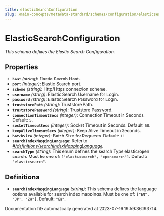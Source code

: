 ```yaml
---
title: elasticSearchConfiguration
slug: /main-concepts/metadata-standard/schemas/configuration/elasticsearchconfiguration
---
```


# ElasticSearchConfiguration

*This schema defines the Elastic Search Configuration.*

## Properties

- **`host`** *(string)*: Elastic Search Host.
- **`port`** *(integer)*: Elastic Search port.
- **`scheme`** *(string)*: Http/Https connection scheme.
- **`username`** *(string)*: Elastic Search Username for Login.
- **`password`** *(string)*: Elastic Search Password for Login.
- **`truststorePath`** *(string)*: Truststore Path.
- **`truststorePassword`** *(string)*: Truststore Password.
- **`connectionTimeoutSecs`** *(integer)*: Connection Timeout in Seconds. Default: `5`.
- **`socketTimeoutSecs`** *(integer)*: Socket Timeout in Seconds. Default: `60`.
- **`keepAliveTimeoutSecs`** *(integer)*: Keep Alive Timeout in Seconds.
- **`batchSize`** *(integer)*: Batch Size for Requests. Default: `10`.
- **`searchIndexMappingLanguage`**: Refer to *[#/definitions/searchIndexMappingLanguage](#definitions/searchIndexMappingLanguage)*.
- **`searchType`** *(string)*: This enum defines the search Type elastic/open search. Must be one of: `["elasticsearch", "opensearch"]`. Default: `"elasticsearch"`.
## Definitions

- <a id="definitions/searchIndexMappingLanguage"></a>**`searchIndexMappingLanguage`** *(string)*: This schema defines the language options available for search index mappings. Must be one of: `["EN", "JP", "ZH"]`. Default: `"EN"`.


Documentation file automatically generated at 2023-07-16 19:59:36.193714.
